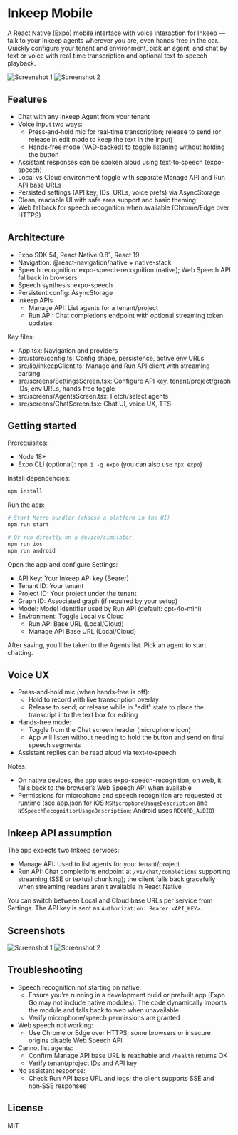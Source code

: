 # Inkeep Mobile

A React Native (Expo) mobile interface with voice interaction for Inkeep — talk to your Inkeep agents wherever you are, even hands‑free in the car. Quickly configure your tenant and environment, pick an agent, and chat by text or voice with real‑time transcription and optional text‑to‑speech playback.

![Screenshot 1](./assets/screenshot1.png)
![Screenshot 2](./assets/screenshot2.png)

## Features

- Chat with any Inkeep Agent from your tenant
- Voice input two ways:
  - Press‑and‑hold mic for real‑time transcription; release to send (or release in edit mode to keep the text in the input)
  - Hands‑free mode (VAD-backed) to toggle listening without holding the button
- Assistant responses can be spoken aloud using text‑to‑speech (expo-speech)
- Local vs Cloud environment toggle with separate Manage API and Run API base URLs
- Persisted settings (API key, IDs, URLs, voice prefs) via AsyncStorage
- Clean, readable UI with safe area support and basic theming
- Web fallback for speech recognition when available (Chrome/Edge over HTTPS)

## Architecture

- Expo SDK 54, React Native 0.81, React 19
- Navigation: @react-navigation/native + native-stack
- Speech recognition: expo-speech-recognition (native); Web Speech API fallback in browsers
- Speech synthesis: expo-speech
- Persistent config: AsyncStorage
- Inkeep APIs
  - Manage API: List agents for a tenant/project
  - Run API: Chat completions endpoint with optional streaming token updates

Key files:
- App.tsx: Navigation and providers
- src/store/config.ts: Config shape, persistence, active env URLs
- src/lib/inkeepClient.ts: Manage and Run API client with streaming parsing
- src/screens/SettingsScreen.tsx: Configure API key, tenant/project/graph IDs, env URLs, hands‑free toggle
- src/screens/AgentsScreen.tsx: Fetch/select agents
- src/screens/ChatScreen.tsx: Chat UI, voice UX, TTS

## Getting started

Prerequisites:
- Node 18+
- Expo CLI (optional): `npm i -g expo` (you can also use `npx expo`)

Install dependencies:

```bash
npm install
```

Run the app:

```bash
# Start Metro bundler (choose a platform in the UI)
npm run start

# Or run directly on a device/simulator
npm run ios
npm run android
```

Open the app and configure Settings:
- API Key: Your Inkeep API key (Bearer)
- Tenant ID: Your tenant
- Project ID: Your project under the tenant
- Graph ID: Associated graph (if required by your setup)
- Model: Model identifier used by Run API (default: gpt-4o-mini)
- Environment: Toggle Local vs Cloud
  - Run API Base URL (Local/Cloud)
  - Manage API Base URL (Local/Cloud)

After saving, you’ll be taken to the Agents list. Pick an agent to start chatting.

## Voice UX

- Press‑and‑hold mic (when hands‑free is off):
  - Hold to record with live transcription overlay
  - Release to send; or release while in "edit" state to place the transcript into the text box for editing
- Hands‑free mode:
  - Toggle from the Chat screen header (microphone icon)
  - App will listen without needing to hold the button and send on final speech segments
- Assistant replies can be read aloud via text‑to‑speech

Notes:
- On native devices, the app uses expo-speech-recognition; on web, it falls back to the browser’s Web Speech API when available
- Permissions for microphone and speech recognition are requested at runtime (see app.json for iOS `NSMicrophoneUsageDescription` and `NSSpeechRecognitionUsageDescription`; Android uses `RECORD_AUDIO`)

## Inkeep API assumption

The app expects two Inkeep services:
- Manage API: Used to list agents for your tenant/project
- Run API: Chat completions endpoint at `/v1/chat/completions` supporting streaming (SSE or textual chunking); the client falls back gracefully when streaming readers aren’t available in React Native

You can switch between Local and Cloud base URLs per service from Settings. The API key is sent as `Authorization: Bearer <API_KEY>`.

## Screenshots

![Screenshot 1](./assets/screenshot1.png)
![Screenshot 2](./assets/screenshot2.png)

## Troubleshooting

- Speech recognition not starting on native:
  - Ensure you’re running in a development build or prebuilt app (Expo Go may not include native modules). The code dynamically imports the module and falls back to web when unavailable
  - Verify microphone/speech permissions are granted
- Web speech not working:
  - Use Chrome or Edge over HTTPS; some browsers or insecure origins disable Web Speech API
- Cannot list agents:
  - Confirm Manage API base URL is reachable and `/health` returns OK
  - Verify tenant/project IDs and API key
- No assistant response:
  - Check Run API base URL and logs; the client supports SSE and non‑SSE responses

## License

MIT

